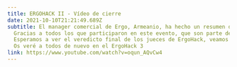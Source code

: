```yaml
---
title: ERGOHACK II - Vídeo de cierre
date: 2021-10-10T21:21:49.689Z
subtitle: El manager comercial de Ergo, Armeanio, ha hecho un resumen de ErgoHack 2.0.
  Gracias a todos los que participaron en este evento, que son parte de la construcción del futuro del ecosistema Ergo.
  Esperamos a ver el veredicto final de los jueces de ErgoHack, veamos que tienen que decir sobre los esfuerzos de todos los desarrolladores!.
  Os veré a todos de nuevo en el ErgoHack 3
link: https://www.youtube.com/watch?v=oqun_AQvCw4
---
```

